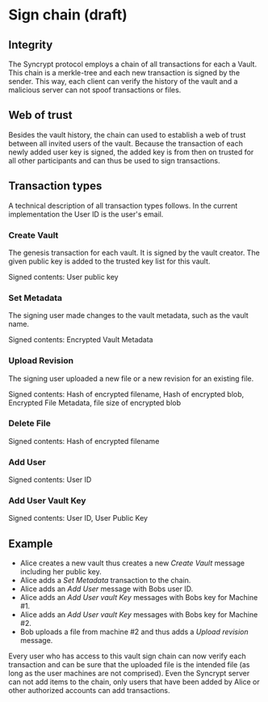# Sign chain (draft)

## Integrity

The Syncrypt protocol employs a chain of all transactions for each a Vault. This chain is a
merkle-tree and each new transaction is signed by the sender. This way, each client can verify
the history of the vault and a malicious server can not spoof transactions or files.

## Web of trust

Besides the vault history, the chain can used to establish a web of trust between all invited
users of the vault. Because the transaction of each newly added user key is signed, the added key
is from then on trusted for all other participants and can thus be used to sign transactions.

## Transaction types

A technical description of all transaction types follows. In the current implementation the User ID
is the user's email.

### Create Vault

The genesis transaction for each vault. It is signed by the vault creator. The given public key is
added to the trusted key list for this vault.

Signed contents: User public key

### Set Metadata

The signing user made changes to the vault metadata, such as the vault name.

Signed contents: Encrypted Vault Metadata

### Upload Revision

The signing user uploaded a new file or a new revision for an existing file.

Signed contents: Hash of encrypted filename, Hash of encrypted blob, Encrypted File Metadata, file size of
encrypted blob

### Delete File

Signed contents: Hash of encrypted filename

### Add User

Signed contents: User ID

### Add User Vault Key

Signed contents: User ID, User Public Key

## Example

* Alice creates a new vault thus creates a new *Create Vault* message including her public key.
* Alice adds a *Set Metadata* transaction to the chain.
* Alice adds an *Add User* message with Bobs user ID.
* Alice adds an *Add User vault Key* messages with Bobs key for Machine #1.
* Alice adds an *Add User vault Key* messages with Bobs key for Machine #2.
* Bob uploads a file from machine #2 and thus adds a *Upload revision* message.

Every user who has access to this vault sign chain can now verify each transaction and can be sure
that the uploaded file is the intended file (as long as the user machines are not comprised). Even
the Syncrypt server can not add items to the chain, only users that have been added by Alice or
other authorized accounts can add transactions.

